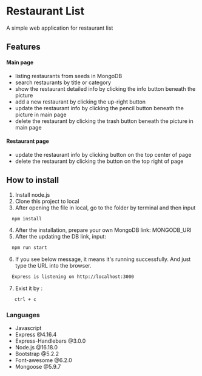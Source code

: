# Restaurant List
A simple web application for restaurant list

## Features
#### Main page
- listing restaurants from seeds in MongoDB
- search restaurants by title or category
- show the restaurant detailed info by clicking the info button beneath the picture
- add a new restaurant by clicking the up-right button
- update the restaurant info by clicking the pencil button beneath the picture in main page
- delete the restaurant by clicking the trash button beneath the picture in main page
#### Restaurant page
- update the restaurant info by clicking button on the top center of page
- delete the restaurant by clicking the button on the top right of page

## How to install
1. Install node.js
2. Clone this project to local
3. After opening the file in local, go to the folder by terminal and then input
```bash
  npm install
```
4. After the installation, prepare your own MongoDB link: MONGODB_URI
5. After the updating the DB link, input:
```bash
  npm run start
```
6. If you see below message, it means it's running successfully. And just type the URL into the browser.
```bash
  Express is listening on http://localhost:3000
```
7. Exist it by :
```bash
   ctrl + c
```
### Languages
- Javascript
- Express @4.16.4
- Express-Handlebars @3.0.0
- Node.js @16.18.0
- Bootstrap @5.2.2
- Font-awesome @6.2.0
- Mongoose @5.9.7

